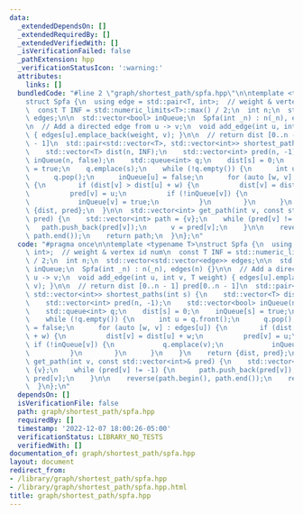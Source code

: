 ```yaml
---
data:
  _extendedDependsOn: []
  _extendedRequiredBy: []
  _extendedVerifiedWith: []
  _isVerificationFailed: false
  _pathExtension: hpp
  _verificationStatusIcon: ':warning:'
  attributes:
    links: []
  bundledCode: "#line 2 \"graph/shortest_path/spfa.hpp\"\n\ntemplate <typename T>\n\
    struct Spfa {\n  using edge = std::pair<T, int>;  // weight & vertex id num\n\
    \  const T INF = std::numeric_limits<T>::max() / 2;\n  int n;\n  std::vector<std::vector<edge>>\
    \ edges;\n\n  std::vector<bool> inQueue;\n  Spfa(int _n) : n(_n), edges(n) {}\n\
    \n  // Add a directed edge from u -> v;\n  void add_edge(int u, int v, T weight)\
    \ { edges[u].emplace_back(weight, v); }\n\n  // return dist [0..n - 1] pred[0..n\
    \ - 1]\n  std::pair<std::vector<T>, std::vector<int>> shortest_paths(int s) {\n\
    \    std::vector<T> dist(n, INF);\n    std::vector<int> pred(n, -1);\n    std::vector<bool>\
    \ inQueue(n, false);\n    std::queue<int> q;\n    dist[s] = 0;\n    inQueue[s]\
    \ = true;\n    q.emplace(s);\n    while (!q.empty()) {\n      int u = q.front();\n\
    \      q.pop();\n      inQueue[u] = false;\n      for (auto [w, v] : edges[u])\
    \ {\n        if (dist[v] > dist[u] + w) {\n          dist[v] = dist[u] + w;\n\
    \          pred[v] = u;\n          if (!inQueue[v]) {\n            q.emplace(v);\n\
    \            inQueue[v] = true;\n          }\n        }\n      }\n    }\n    return\
    \ {dist, pred};\n  }\n\n  std::vector<int> get_path(int v, const std::vector<int>&\
    \ pred) {\n    std::vector<int> path = {v};\n    while (pred[v] != -1) {\n   \
    \   path.push_back(pred[v]);\n      v = pred[v];\n    }\n\n    reverse(path.begin(),\
    \ path.end());\n    return path;\n  }\n};\n"
  code: "#pragma once\n\ntemplate <typename T>\nstruct Spfa {\n  using edge = std::pair<T,\
    \ int>;  // weight & vertex id num\n  const T INF = std::numeric_limits<T>::max()\
    \ / 2;\n  int n;\n  std::vector<std::vector<edge>> edges;\n\n  std::vector<bool>\
    \ inQueue;\n  Spfa(int _n) : n(_n), edges(n) {}\n\n  // Add a directed edge from\
    \ u -> v;\n  void add_edge(int u, int v, T weight) { edges[u].emplace_back(weight,\
    \ v); }\n\n  // return dist [0..n - 1] pred[0..n - 1]\n  std::pair<std::vector<T>,\
    \ std::vector<int>> shortest_paths(int s) {\n    std::vector<T> dist(n, INF);\n\
    \    std::vector<int> pred(n, -1);\n    std::vector<bool> inQueue(n, false);\n\
    \    std::queue<int> q;\n    dist[s] = 0;\n    inQueue[s] = true;\n    q.emplace(s);\n\
    \    while (!q.empty()) {\n      int u = q.front();\n      q.pop();\n      inQueue[u]\
    \ = false;\n      for (auto [w, v] : edges[u]) {\n        if (dist[v] > dist[u]\
    \ + w) {\n          dist[v] = dist[u] + w;\n          pred[v] = u;\n         \
    \ if (!inQueue[v]) {\n            q.emplace(v);\n            inQueue[v] = true;\n\
    \          }\n        }\n      }\n    }\n    return {dist, pred};\n  }\n\n  std::vector<int>\
    \ get_path(int v, const std::vector<int>& pred) {\n    std::vector<int> path =\
    \ {v};\n    while (pred[v] != -1) {\n      path.push_back(pred[v]);\n      v =\
    \ pred[v];\n    }\n\n    reverse(path.begin(), path.end());\n    return path;\n\
    \  }\n};\n"
  dependsOn: []
  isVerificationFile: false
  path: graph/shortest_path/spfa.hpp
  requiredBy: []
  timestamp: '2022-12-07 18:00:26-05:00'
  verificationStatus: LIBRARY_NO_TESTS
  verifiedWith: []
documentation_of: graph/shortest_path/spfa.hpp
layout: document
redirect_from:
- /library/graph/shortest_path/spfa.hpp
- /library/graph/shortest_path/spfa.hpp.html
title: graph/shortest_path/spfa.hpp
---
```

